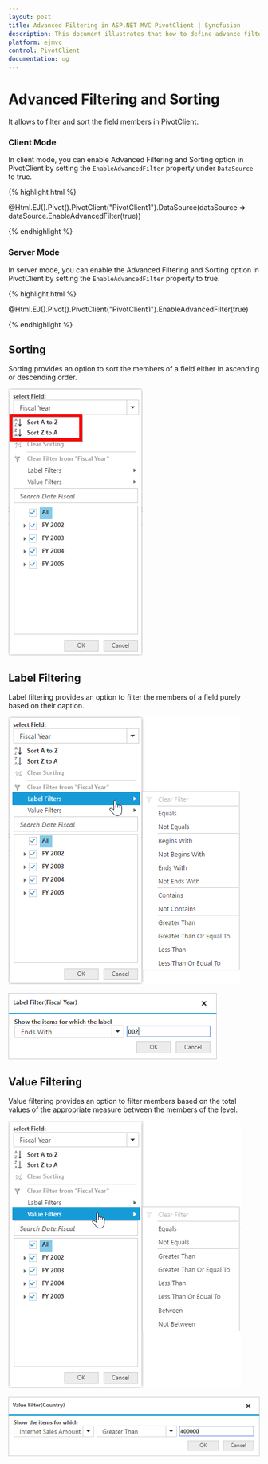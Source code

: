 ```yaml
---
layout: post
title: Advanced Filtering in ASP.NET MVC PivotClient | Syncfusion
description: This document illustrates that how to define advance filtering and sorting with respective to the modes in ASP.NET MVC PivotClient control
platform: ejmvc
control: PivotClient
documentation: ug
---
```



# Advanced Filtering and Sorting

It allows to filter and sort the field members in PivotClient.

### Client Mode

In client mode, you can enable Advanced Filtering and Sorting option in PivotClient by setting the `EnableAdvancedFilter` property under `DataSource` to true.

{% highlight html %}

@Html.EJ().Pivot().PivotClient("PivotClient1").DataSource(dataSource => dataSource.EnableAdvancedFilter(true))

{% endhighlight %}

### Server Mode

In server mode, you can enable the Advanced Filtering and Sorting option in PivotClient by setting the `EnableAdvancedFilter` property to true.

{% highlight html %}

@Html.EJ().Pivot().PivotClient("PivotClient1").EnableAdvancedFilter(true)

{% endhighlight %}

## Sorting

Sorting provides an option to sort the members of a field either in ascending or descending order.

![Sorting options in ASP NET MVC pivot client control](AdvanceFiltering_images/sorting.png)

## Label Filtering

Label filtering provides an option to filter the members of a field purely based on their caption.

![Label filtering options in ASP NET MVC pivot client control](AdvanceFiltering_images/filtering.png)

![Label filter dialog in ASP NET MVC pivot client control](AdvanceFiltering_images/filtering_dialog.png)

## Value Filtering

Value filtering provides an option to filter members based on the total values of the appropriate measure between the members of the level.

![Value filtering options in ASP NET MVC pivot client control](AdvanceFiltering_images/valuefilter.png)

![Value filter dialog in ASP NET MVC pivot client control](AdvanceFiltering_images/valuefilter_dialog.png)
